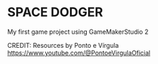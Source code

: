# SPACE DODGER
My first game project using GameMakerStudio 2

CREDIT: Resources by Ponto e Vírgula
https://www.youtube.com/@PontoeVirgulaOficial

